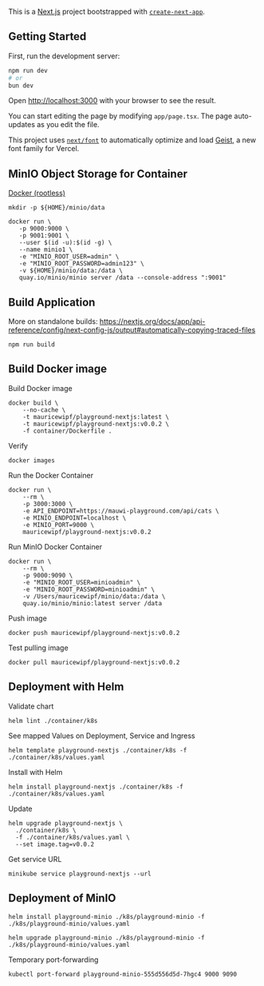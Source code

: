 This is a [Next.js](https://nextjs.org) project bootstrapped with [`create-next-app`](https://nextjs.org/docs/app/api-reference/cli/create-next-app).

## Getting Started

First, run the development server:

```bash
npm run dev
# or
bun dev
```

Open [http://localhost:3000](http://localhost:3000) with your browser to see the result.

You can start editing the page by modifying `app/page.tsx`. The page auto-updates as you edit the file.

This project uses [`next/font`](https://nextjs.org/docs/app/building-your-application/optimizing/fonts) to automatically optimize and load [Geist](https://vercel.com/font), a new font family for Vercel.

## MinIO Object Storage for Container

[Docker (rootless)](https://min.io/docs/minio/container/index.html)

```shell
mkdir -p ${HOME}/minio/data

docker run \
   -p 9000:9000 \
   -p 9001:9001 \
   --user $(id -u):$(id -g) \
   --name minio1 \
   -e "MINIO_ROOT_USER=admin" \
   -e "MINIO_ROOT_PASSWORD=admin123" \
   -v ${HOME}/minio/data:/data \
   quay.io/minio/minio server /data --console-address ":9001"
```

## Build Application

More on standalone builds: https://nextjs.org/docs/app/api-reference/config/next-config-js/output#automatically-copying-traced-files

```shell
npm run build
```

## Build Docker image

Build Docker image

```shell
docker build \
    --no-cache \
    -t mauricewipf/playground-nextjs:latest \
    -t mauricewipf/playground-nextjs:v0.0.2 \
    -f container/Dockerfile .
```

Verify

```shell
docker images
```

Run the Docker Container

```shell
docker run \
    --rm \
    -p 3000:3000 \
    -e API_ENDPOINT=https://mauwi-playground.com/api/cats \
    -e MINIO_ENDPOINT=localhost \
    -e MINIO_PORT=9000 \
    mauricewipf/playground-nextjs:v0.0.2
```

Run MinIO Docker Container

```shell
docker run \
    --rm \
    -p 9000:9090 \
    -e "MINIO_ROOT_USER=minioadmin" \
    -e "MINIO_ROOT_PASSWORD=minioadmin" \
    -v /Users/mauricewipf/minio/data:/data \
    quay.io/minio/minio:latest server /data
```

Push image

```shell
docker push mauricewipf/playground-nextjs:v0.0.2
```

Test pulling image

```shell
docker pull mauricewipf/playground-nextjs:v0.0.2
```

## Deployment with Helm

Validate chart

```shell
helm lint ./container/k8s
```

See mapped Values on Deployment, Service and Ingress

```shell
helm template playground-nextjs ./container/k8s -f ./container/k8s/values.yaml
```

Install with Helm

```shell
helm install playground-nextjs ./container/k8s -f ./container/k8s/values.yaml
```

Update

```shell
helm upgrade playground-nextjs \
  ./container/k8s \
  -f ./container/k8s/values.yaml \
  --set image.tag=v0.0.2
```

Get service URL

```shell
minikube service playground-nextjs --url
```

## Deployment of MinIO

```shell
helm install playground-minio ./k8s/playground-minio -f ./k8s/playground-minio/values.yaml
```

```shell
helm upgrade playground-minio ./k8s/playground-minio -f ./k8s/playground-minio/values.yaml
```

Temporary port-forwarding

```shell
kubectl port-forward playground-minio-555d556d5d-7hgc4 9000 9090
```
